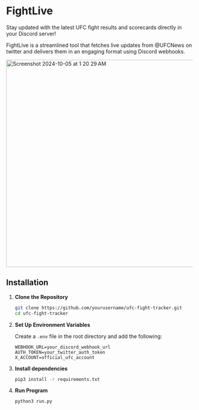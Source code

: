 # FightLive 

Stay updated with the latest UFC fight results and scorecards directly in your Discord server! 

FightLive is a streamlined tool that fetches live updates from @UFCNews on twitter and delivers them in an engaging format using Discord webhooks.


<img width="559" alt="Screenshot 2024-10-05 at 1 20 29 AM" src="https://github.com/user-attachments/assets/7e012935-27ba-4192-a623-2824b9baa4c1">

## Installation

1. **Clone the Repository**
   ```bash
   git clone https://github.com/yourusername/ufc-fight-tracker.git
   cd ufc-fight-tracker
   ```

2. **Set Up Environment Variables**
   
   Create a `.env` file in the root directory and add the following:
   ```
   WEBHOOK_URL=your_discord_webhook_url
   AUTH_TOKEN=your_twitter_auth_token
   X_ACCOUNT=official_ufc_account
   ```
3. **Install dependencies**
   ```bash  
   pip3 install -r requirements.txt
   ```
6. **Run Program**
   ```bash
   python3 run.py
   ```

